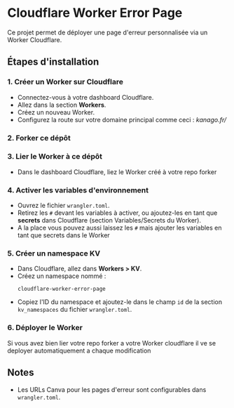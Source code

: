 # Cloudflare Worker Error Page

Ce projet permet de déployer une page d'erreur personnalisée via un Worker Cloudflare.

## Étapes d'installation

### 1. Créer un Worker sur Cloudflare

- Connectez-vous à votre dashboard Cloudflare.
- Allez dans la section **Workers**.
- Créez un nouveau Worker.
- Configurez la route sur votre domaine principal comme ceci : *kanago.fr/*

### 2. Forker ce dépôt


### 3. Lier le Worker à ce dépôt

- Dans le dashboard Cloudflare, liez le Worker créé à votre repo forker

### 4. Activer les variables d'environnement

- Ouvrez le fichier `wrangler.toml`.
- Retirez les `#` devant les variables à activer, ou ajoutez-les en tant que **secrets** dans Cloudflare (section Variables/Secrets du Worker).
- A la place vous pouvez aussi laissez les `#` mais ajouter les variables en tant que secrets dans le Worker

### 5. Créer un namespace KV

- Dans Cloudflare, allez dans **Workers > KV**.
- Créez un namespace nommé :  
  ```
  cloudflare-worker-error-page
  ```
- Copiez l'ID du namespace et ajoutez-le dans le champ `id` de la section `kv_namespaces` du fichier `wrangler.toml`.

### 6. Déployer le Worker

Si vous avez bien lier votre repo forker a votre Worker cloudflare il ve se deployer automatiquement a chaque modification

## Notes

- Les URLs Canva pour les pages d'erreur sont configurables dans `wrangler.toml`.
